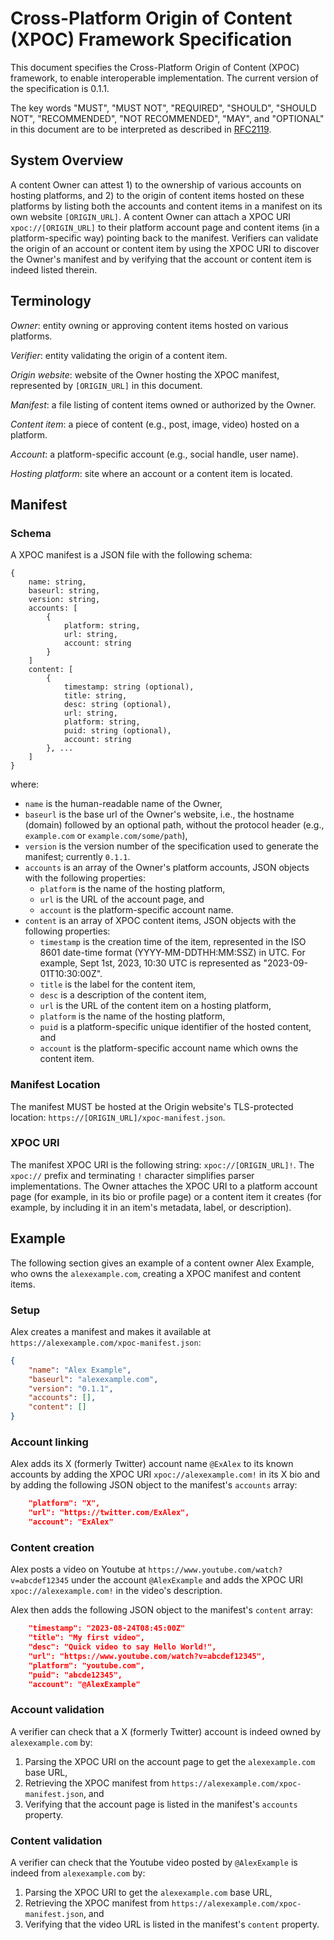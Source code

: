 # Cross-Platform Origin of Content (XPOC) Framework Specification

This document specifies the Cross-Platform Origin of Content (XPOC) framework, to enable interoperable implementation. The current version of the specification is 0.1.1.

The key words "MUST", "MUST NOT", "REQUIRED", "SHOULD", "SHOULD NOT", "RECOMMENDED", "NOT RECOMMENDED", "MAY", and "OPTIONAL" in this document are to be interpreted as described in [RFC2119](https://www.rfc-editor.org/rfc/rfc2119).

## System Overview

A content Owner can attest 1) to the ownership of various accounts on hosting platforms, and 2) to the origin of content items hosted on these platforms by listing both the accounts and content items in a manifest on its own website `[ORIGIN_URL]`. A content Owner can attach a XPOC URI `xpoc://[ORIGIN_URL]` to their platform account page and content items (in a platform-specific way) pointing back to the manifest. Verifiers can validate the origin of an account or content item by using the XPOC URI to discover the Owner's manifest and by verifying that the account or content item is indeed listed therein. 

## Terminology

*Owner*: entity owning or approving content items hosted on various platforms.

*Verifier*: entity validating the origin of a content item.

*Origin website*: website of the Owner hosting the XPOC manifest, represented by `[ORIGIN_URL]` in this document.

*Manifest*: a file listing of content items owned or authorized by the Owner.

*Content item*: a piece of content (e.g., post, image, video) hosted on a platform.

*Account*: a platform-specific account (e.g., social handle, user name).

*Hosting platform*: site where an account or a content item is located.

## Manifest

### Schema

A XPOC manifest is a JSON file with the following schema:

```
{
    name: string,
    baseurl: string,
    version: string,
    accounts: [
        {
            platform: string,
            url: string,
            account: string
        }
    ]
    content: [
        {
            timestamp: string (optional),
            title: string,
            desc: string (optional),
            url: string,
            platform: string,
            puid: string (optional),
            account: string
        }, ...
    ]
}
```

where:
* `name` is the human-readable name of the Owner,
* `baseurl` is the base url of the Owner's website, i.e., the hostname (domain) followed by an optional path, without the protocol header (e.g., `example.com` or `example.com/some/path`),
* `version` is the version number of the specification used to generate the manifest; currently `0.1.1`.
* `accounts` is an array of the Owner's platform accounts, JSON objects with the following properties:
  * `platform` is the name of the hosting platform,
  * `url` is the URL of the account page, and
  * `account` is the platform-specific account name.
* `content` is an array of XPOC content items, JSON objects with the following properties:
  * `timestamp` is the creation time of the item, represented in the ISO 8601 date-time format (YYYY-MM-DDTHH:MM:SSZ) in UTC. For example, Sept 1st, 2023, 10:30 UTC is represented as "2023-09-01T10:30:00Z".  
  * `title` is the label for the content item,
  * `desc` is a description of the content item,
  * `url` is the URL of the content item on a hosting platform,
  * `platform` is the name of the hosting platform,
  * `puid` is a platform-specific unique identifier of the hosted content, and
  * `account` is the platform-specific account name which owns the content item.

### Manifest Location 

The manifest MUST be hosted at the Origin website's TLS-protected location: `https://[ORIGIN_URL]/xpoc-manifest.json`.

### XPOC URI

The manifest XPOC URI is the following string: `xpoc://[ORIGIN_URL]!`. The `xpoc://` prefix and terminating `!` character simplifies parser implementations. The Owner attaches the XPOC URI to a platform account page (for example, in its bio or profile page) or a content item it creates (for example, by including it in an item's metadata, label, or description).

## Example

The following section gives an example of a content owner Alex Example, who owns the `alexexample.com`, creating a XPOC manifest and content items.

### Setup

Alex creates a manifest and makes it available at `https://alexexample.com/xpoc-manifest.json`:

```json
{
    "name": "Alex Example",
    "baseurl": "alexexample.com",
    "version": "0.1.1",
    "accounts": [],
    "content": []
}
```

### Account linking

Alex adds its X (formerly Twitter) account name `@ExAlex` to its known accounts by adding the XPOC URI `xpoc://alexexample.com!` in its X bio and by adding the following JSON object to the manifest's `accounts` array:
```json
    "platform": "X",
    "url": "https://twitter.com/ExAlex",
    "account": "ExAlex"
```

### Content creation

Alex posts a video on Youtube at `https://www.youtube.com/watch?v=abcdef12345` under the account `@AlexExample` and adds the XPOC URI `xpoc://alexexample.com!` in the video's description.

Alex then adds the following JSON object to the manifest's `content` array:
```json
    "timestamp": "2023-08-24T08:45:00Z"
    "title": "My first video",
    "desc": "Quick video to say Hello World!",
    "url": "https://www.youtube.com/watch?v=abcdef12345",
    "platform": "youtube.com",
    "puid": "abcde12345",
    "account": "@AlexExample"
```

### Account validation

A verifier can check that a X (formerly Twitter) account is indeed owned by `alexexample.com` by:
1. Parsing the XPOC URI on the account page to get the `alexexample.com` base URL,
2. Retrieving the XPOC manifest from `https://alexexample.com/xpoc-manifest.json`, and
3. Verifying that the account page is listed in the manifest's `accounts` property.

### Content validation

A verifier can check that the Youtube video posted by `@AlexExample` is indeed from `alexexample.com` by:
1. Parsing the XPOC URI to get the `alexexample.com` base URL,
2. Retrieving the XPOC manifest from `https://alexexample.com/xpoc-manifest.json`, and
3. Verifying that the video URL is listed in the manifest's `content` property.
